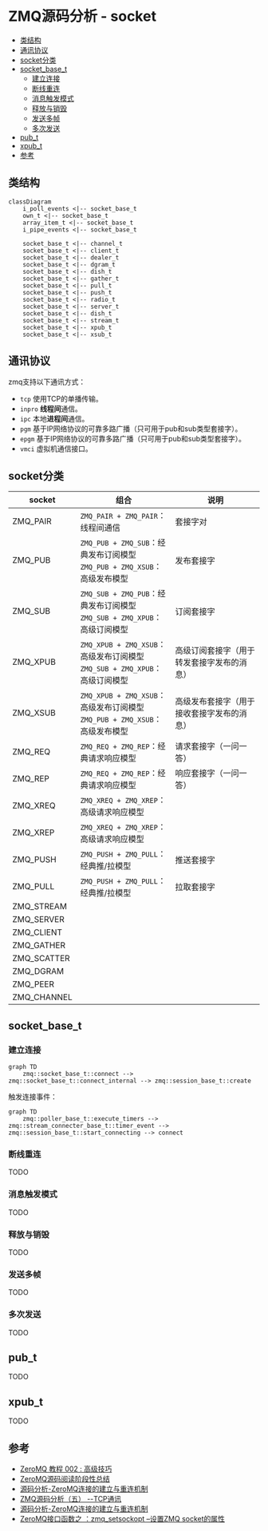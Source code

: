 # ZMQ源码分析 - socket

<!-- vim-markdown-toc GFM -->

* [类结构](#类结构)
* [通讯协议](#通讯协议)
* [socket分类](#socket分类)
* [socket_base_t](#socket_base_t)
    - [建立连接](#建立连接)
    - [断线重连](#断线重连)
    - [消息触发模式](#消息触发模式)
    - [释放与销毁](#释放与销毁)
    - [发送多帧](#发送多帧)
    - [多次发送](#多次发送)
* [pub_t](#pub_t)
* [xpub_t](#xpub_t)
* [参考](#参考)

<!-- vim-markdown-toc -->



## 类结构

```mermaid
classDiagram
	i_poll_events <|-- socket_base_t
	own_t <|-- socket_base_t
	array_item_t <|-- socket_base_t
	i_pipe_events <|-- socket_base_t
	
	socket_base_t <|-- channel_t
	socket_base_t <|-- client_t
	socket_base_t <|-- dealer_t
	socket_base_t <|-- dgram_t
	socket_base_t <|-- dish_t
	socket_base_t <|-- gather_t
	socket_base_t <|-- pull_t
	socket_base_t <|-- push_t
	socket_base_t <|-- radio_t
	socket_base_t <|-- server_t
	socket_base_t <|-- dish_t
	socket_base_t <|-- stream_t
	socket_base_t <|-- xpub_t
	socket_base_t <|-- xsub_t
```



## 通讯协议

zmq支持以下通讯方式：

- `tcp` 使用TCP的单播传输。
- `inpro` **线程间**通信。
- `ipc` 本地**进程间**通信。
- `pgm` 基于IP网络协议的可靠多路广播（只可用于pub和sub类型套接字）。
- `epgm` 基于IP网络协议的可靠多路广播（只可用于pub和sub类型套接字）。
- `vmci` 虚拟机通信接口。



## socket分类

| socket      | 组合                                                         | 说明                                       |
| ----------- | ------------------------------------------------------------ | ------------------------------------------ |
| ZMQ_PAIR    | `ZMQ_PAIR + ZMQ_PAIR`：线程间通信                            | 套接字对                                   |
| ZMQ_PUB     | `ZMQ_PUB + ZMQ_SUB`：经典发布订阅模型<br>`ZMQ_PUB + ZMQ_XSUB`：高级发布模型 | 发布套接字                                 |
| ZMQ_SUB     | `ZMQ_SUB + ZMQ_PUB`：经典发布订阅模型<br>`ZMQ_SUB + ZMQ_XPUB`：高级订阅模型 | 订阅套接字                                 |
| ZMQ_XPUB    | `ZMQ_XPUB + ZMQ_XSUB`：高级发布订阅模型<br>`ZMQ_SUB + ZMQ_XPUB`：高级订阅模型 | 高级订阅套接字（用于转发套接字发布的消息） |
| ZMQ_XSUB    | `ZMQ_XPUB + ZMQ_XSUB`：高级发布订阅模型<br>`ZMQ_PUB + ZMQ_XSUB`：高级发布模型 | 高级发布套接字（用于接收套接字发布的消息） |
| ZMQ_REQ     | `ZMQ_REQ + ZMQ_REP`：经典请求响应模型                        | 请求套接字（一问一答）                     |
| ZMQ_REP     | `ZMQ_REQ + ZMQ_REP`：经典请求响应模型                        | 响应套接字（一问一答）                     |
| ZMQ_XREQ    | `ZMQ_XREQ + ZMQ_XREP`：高级请求响应模型                      |                                            |
| ZMQ_XREP    | `ZMQ_XREQ + ZMQ_XREP`：高级请求响应模型                      |                                            |
| ZMQ_PUSH    | `ZMQ_PUSH + ZMQ_PULL`：经典推/拉模型                         | 推送套接字                                 |
| ZMQ_PULL    | `ZMQ_PUSH + ZMQ_PULL`：经典推/拉模型                         | 拉取套接字                                 |
| ZMQ_STREAM  |                                                              |                                            |
| ZMQ_SERVER  |                                                              |                                            |
| ZMQ_CLIENT  |                                                              |                                            |
| ZMQ_GATHER  |                                                              |                                            |
| ZMQ_SCATTER |                                                              |                                            |
| ZMQ_DGRAM   |                                                              |                                            |
| ZMQ_PEER    |                                                              |                                            |
| ZMQ_CHANNEL |                                                              |                                            |



## socket_base_t

### 建立连接

```mermaid
graph TD
	zmq::socket_base_t::connect --> zmq::socket_base_t::connect_internal --> zmq::session_base_t::create    
```

触发连接事件：

```mermaid
graph TD
	zmq::poller_base_t::execute_timers --> zmq::stream_connecter_base_t::timer_event --> zmq::session_base_t::start_connecting --> connect   
```

### 断线重连

TODO

### 消息触发模式

TODO

### 释放与销毁

TODO

### 发送多帧

TODO

### 多次发送

TODO



## pub_t

TODO



## xpub_t

TODO



## 参考

-  [ZeroMQ 教程 002 : 高级技巧](https://www.cnblogs.com/neooelric/p/9020872.html)
-  [ZeroMQ源码阅读阶段性总结](https://www.icode9.com/content-1-120408.html#socket_base_t___343)
- [源码分析-ZeroMQ连接的建立与重连机制](https://dymanzy.github.io/2017/08/11/%E6%BA%90%E7%A0%81%E5%88%86%E6%9E%90-ZeroMQ%E8%BF%9E%E6%8E%A5%E7%9A%84%E5%BB%BA%E7%AB%8B%E4%B8%8E%E9%87%8D%E8%BF%9E%E6%9C%BA%E5%88%B6/)
- [ZMQ源码分析（五） --TCP通讯](https://blog.csdn.net/tbyzs/article/details/50577284)
- [源码分析-ZeroMQ连接的建立与重连机制](https://dymanzy.github.io/2017/08/11/%E6%BA%90%E7%A0%81%E5%88%86%E6%9E%90-ZeroMQ%E8%BF%9E%E6%8E%A5%E7%9A%84%E5%BB%BA%E7%AB%8B%E4%B8%8E%E9%87%8D%E8%BF%9E%E6%9C%BA%E5%88%B6/)
- [ZeroMQ接口函数之 ：zmq_setsockopt –设置ZMQ socket的属性](https://www.cnblogs.com/fengbohello/p/4398953.html)
